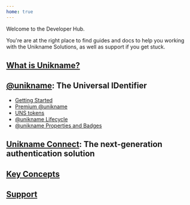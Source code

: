 ```yaml
---
home: true
---
```


Welcome to the <unikname/> Developer Hub.

You're are at the right place to find guides and docs to help you working with the Unikname Solutions, as well as support if you get stuck.

## [What is Unikname?](/1-introduction)

## [@unikname](/2-my-unikname): The Universal IDentifier

* [Getting Started](/2-my-unikname/#getting-Started)
* [Premium @unikname](/2-my-unikname/#premium-unikname)
* [UNS tokens](/2-my-unikname/#uns-unikname-tokens)
* [@unikname Lifecycle](/2-my-unikname/#unikname-lifecycle)
* [@unikname Properties and Badges](/2-my-unikname/#unikname-properties-and-badges)

## [Unikname Connect](/3-unikname-connect): The next-generation authentication solution

## [Key Concepts](/4-key-concepts)

## [Support](/5-support)


